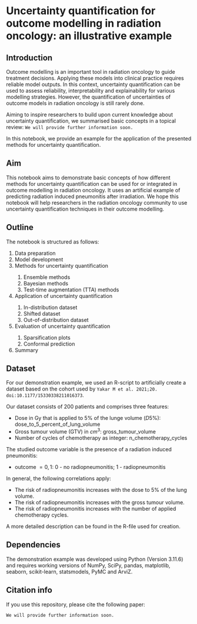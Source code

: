 # Uncertainty quantification for outcome modelling in radiation oncology: an illustrative example

## Introduction
Outcome modelling is an important tool in radiation oncology to guide treatment decisions. 
Applying these models into clinical practice requires reliable model outputs. 
In this context, uncertainty quantification can be used to assess reliability, interpretability and explainability for various modelling strategies. 
However, the quantification of uncertainties of outcome models in radiation oncology is still rarely done.

Aiming to inspire researchers to build upon current knowledge about uncertainty quantification, we summarised basic concepts in a topical review:  ```We will provide further information soon.```

In this notebook, we provide an example for the application of the presented methods for uncertainty quantification. 

## Aim
This notebook aims to demonstrate basic concepts of how different methods for uncertainty quantification can be used for or integrated in outcome modelling in radiation oncology.
It uses an artificial example of predicting radiation induced pneumonitis after irradiation.
We hope this notebook will help researchers in the radiation oncology community to use uncertainty quantification techniques in their outcome modelling.

## Outline
The notebook is structured as follows:
<ol>
    <li>Data preparation</li>
    <li>Model development</li> 
    <li>Methods for uncertainty quantification</li> 
        <ol>
            <li>Ensemble methods</li>
            <li>Bayesian methods</li>
            <li>Test-time augmentation (TTA) methods</li>
        </ol>
    <li>Application of uncertainty quantification</li>
        <ol>
            <li>In-distribution dataset</li>
            <li>Shifted dataset</li>
            <li>Out-of-distribution dataset</li>
        </ol>
    <li>Evaluation of uncertainty quantification</li>
    <ol>
        <li>Sparsification plots</li>
        <li>Conformal prediction</li>
    </ol>
    <li>Summary</li>
</ol>

## Dataset
For our demonstration example, we used an R-script to artificially create a dataset based on the cohort used by ```Yakar M et al. 2021;20. doi:10.1177/15330338211016373```.

Our dataset consists of 200 patients and comprises three features:
- Dose in Gy that is applied to 5% of the lunge volume ($D5\%$): dose_to_5_percent_of_lung_volume
- Gross tumour volume (GTV) in $cm^3$: gross_tumour_volume
- Number of cycles of chemotherapy as integer: n_chemotherapy_cycles

The studied outcome variable is the presence of a radiation induced pneumonitis:
- outcome $= {0, 1}$: 0 - no radiopneumonitis; 1 - radiopneumonitis

In general, the following correlations apply:
- The risk of radiopneumonitis increases with the dose to 5% of the lung volume.
- The risk of radiopneumonitis increases with the gross tumour volume.
- The risk of radiopneumonitis increases with the number of applied chemotherapy cycles. 

A more detailed description can be found in the R-file used for creation.

## Dependencies
The demonstration example was developed using Python (Version 3.11.6) and requires working versions of NumPy, SciPy, pandas, matplotlib, seaborn, scikit-learn, statsmodels, PyMC and ArviZ.

## Citation info
If you use this repository, please cite the following paper:

```We will provide further information soon.```

